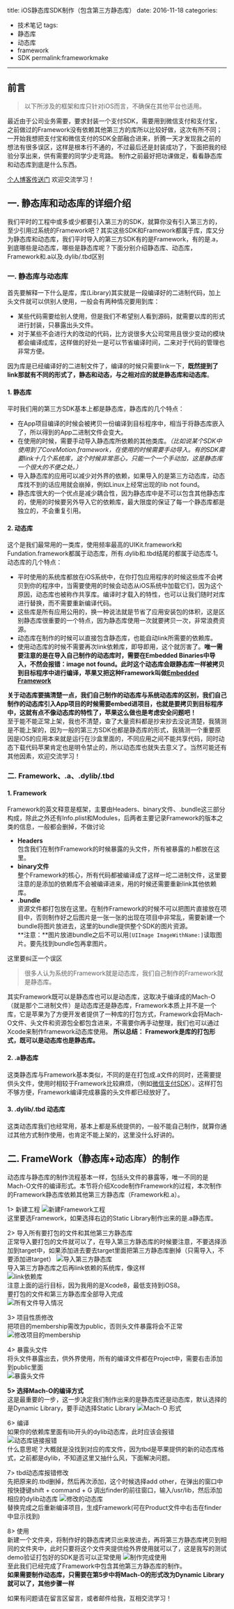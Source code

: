 title: iOS静态库SDK制作（包含第三方静态库）
date: 2016-11-18
categories:
- 技术笔记
tags:
- 静态库
- 动态库
- framework
- SDK
permalink:frameworkmake    

---

##		前言  
>	以下所涉及的框架和库只针对iOS而言，不确保在其他平台也适用。

最近由于公司业务需要，要求封装一个支付SDK，需要用到微信支付和支付宝，之前做过的Framework没有依赖其他第三方的库所以比较好做，这次有所不同；一开始我想把支付宝和微信支付的SDK全部融合进来，折腾一天才发现我之前的想法有很多误区，这样是根本行不通的，不过最后还是封装成功了，下面把我的经验分享出来，供有需要的同学少走弯路。 制作之前最好把功课做足，看看静态库和动态库到底是什么东西。   
<!-- more -->
[个人博客传送门](http://www.gaoshilei.com)   欢迎交流学习！
##		一.	静态库和动态库的详细介绍  
我们平时的工程中或多或少都要引入第三方的SDK，就算你没有引入第三方的，至少引用过系统的Framework吧？其实这些SDK和Framework都属于库，库又分为静态库和动态库，我们平时导入的第三方SDK有的是Framework，有的是.a，到底哪些是动态库，哪些是静态库呢？下面分别介绍静态库、动态库，Framework和.a以及.dylib/.tbd区别  	
###	一.	静态库与动态库
首先要解释一下什么是库，库(Library)其实就是一段编译好的二进制代码，加上头文件就可以供别人使用，一般会有两种情况要用到库：  

- 某些代码需要给别人使用，但是我们不希望别人看到源码，就需要以库的形式进行封装，只暴露出头文件。  
- 对于某些不会进行大的改动的代码，比方说很多大公司常用且很少变动的模块都会编译成库，这样做的好处一是可以节省编译时间，二来对于代码的管理也非常方便。  

因为库是已经编译好的二进制文件了，编译的时候只需要link一下，**既然提到了link那就有不同的形式了，静态和动态，与之相对应的就是静态库和动态库**。   

####	1. 静态库
平时我们用的第三方SDK基本上都是静态库，静态库的几个特点：  

-	在App项目编译的时候会被拷贝一份编译到目标程序中，相当于将静态库嵌入了，所以得到的App二进制文件会变大。
- 在使用的时候，需要手动导入静态库所依赖的其他类库。*（比如说某个SDK中使用到了CoreMotion.framework，在使用的时候需要手动导入。有的SDK需要link十几个系统库，这个时候非常恶心，只能一个一个手动加，这是静态库一个很大的不便之处。）* 
- 导入静态库的应用可以减少对外界的依赖，如果导入的是第三方动态库，动态库找不到的话应用就会崩掉，例如Linux上经常出现的lib not found。
- 静态库很大的一个优点是减少耦合性，因为静态库中是不可以包含其他静态库的，使用的时候要另外导入它的依赖库，最大限度的保证了每一个静态库都是独立的，不会重复引用。

####	2.	动态库  
这个是我们最常用的一类库，使用频率最高的UIKit.framework和Fundation.framework都属于动态库，所有.dylib和.tbd结尾的都属于动态库·1。动态库的几个特点：  

-	平时使用的系统库都放在iOS系统中，在你打包应用程序的时候这些库不会拷贝到你的程序中，当需要使用的时候会动态从iOS系统中加载它们，因为这个原因，动态库也被称作共享库。编译时才载入的特性，也可以让我们随时对库进行替换，而不需要重新编译代码。
- 	这些库是所有应用公用的，换一种说法就是节省了应用安装包的体积，这是区别静态库很重要的一个特点，因为静态库使用一次就要拷贝一次，非常浪费资源。  
-  动态库在制作的时候可以直接包含静态库，也能自动link所需要的依赖库。
-  使用动态库的时候不需要再次link依赖库，即导即用，这个就厉害了。**唯一需要注意的是在导入自己制作的动态库时，需要在Embedded Binaries中导入，不然会报错：image not found。此时这个动态库会跟静态库一样被拷贝到目标程序中进行编译，苹果又把这种Framework叫做[Embedded Framework](https://developer.apple.com/library/content/documentation/General/Conceptual/ExtensibilityPG/ExtensionScenarios.html)**  

**关于动态库要搞清楚一点，我们自己制作的动态库与系统动态库的区别，我们自己制作的动态库引入App项目的时候需要embed进项目，也就是要拷贝到目标程序中，这就有点不像动态库的特性了，苹果这么做也是考虑安全问题吧！**  
至于能不能正常上架，我也不清楚，查了大量资料都是抄来抄去没说清楚，我猜测是不能上架的，因为一般的第三方SDK也都是静态库的形式，我猜测一个重要原因是iOS的应用本来就是运行在沙盒里面的，不同应用之间不能共享代码，同时动态下载代码苹果肯定也是明令禁止的，所以动态库也就失去意义了。当然可能还有其他因素，欢迎交流学习！

###	二.	Framework、.a、.dylib/.tbd
####	1.	Framework  
Framework的英文释意是框架，主要由Headers、binary文件、.bundle这三部分构成，除此之外还有Info.plist和Modules，后两者主要记录Framework的版本之类的信息，一般都会删掉，不做讨论  

-	**Headers**  
包含我们在制作Framework的时候暴露的头文件，所有被暴露的.h都放在这里。
-	**binary文件**  
整个Framework的核心，所有代码都被编译成了这样一坨二进制文件，这里要注意的是添加的依赖库不会被编译进来，用的时候还需要重新link其他依赖库。  
-	**.bundle**   
资源文件都打包放在这里。在制作Framework的时候不可以把图片直接放在项目中，否则制作好之后图片是一张一张的出现在项目中非常乱，需要新建一个bundle将图片放进去，这里的bundle提供整个SDK的图片资源。  
**注意：**图片放进bundle之后不可以用`[UIImage ImageWithName:]`读取图片。要先找到bundle包再拿图片。  

这里要纠正一个误区
>	很多人认为系统的Framework就是动态库，我们自己制作的Framework就是静态库。  

其实Framework既可以是静态库也可以是动态库，这取决于编译成的Mach-O（就是那个二进制文件）是动态库还是静态库，Framework本质上并不是一个库，它是苹果为了方便开发者提供了一种库的打包方式，Framework会将Mach-O文件、头文件和资源包全都包含进来，不需要你再手动整理，我们也可以通过Xcode来制作framework动态库使用。
**所以总结： Framework是库的打包形式，既可以是动态库也是静态库。**

####	2.	.a静态库
这类静态库与Framework基本类似，不同的是在打包成.a文件的同时，还需要提供头文件，使用时相较于Framework比较麻烦，（例如[微信支付SDK](https://open.weixin.qq.com/cgi-bin/showdocument?action=dir_list&t=resource/res_list&verify=1&id=open1419319164&token=&lang=zh_CN)）。这样打包不够方便，Framework编译完成暴露的头文件都已经放好了。  

####	3.	.dylib/.tbd 动态库 
这类动态库我们也经常用，基本上都是系统提供的，一般不能自己制作，就算你通过其他方式制作使用，也肯定不能上架的，这里没什么好讲的。 

##		二.	FrameWork（静态库+动态库）的制作
动态库与静态库的制作流程基本一样，包括头文件的暴露等，唯一不同的是Mach-O文件的编译形式。本节将介绍Xcode制作Framework的过程，本次制作的Framework静态库依赖其他第三方静态库（Framework和.a）。

1>	新建工程
![新建Framework工程](http://oeat6c2zg.bkt.clouddn.com/%E9%9D%99%E6%80%81%E5%BA%93%E5%8A%A8%E6%80%81%E5%BA%93%E5%88%B6%E4%BD%9C-%E6%96%B0%E5%BB%BA%E5%B7%A5%E7%A8%8B.png)  
这里要选Framework，如果选择右边的Static Library制作出来的是.a静态库。

2>	导入所有要打包的文件和其他第三方静态库  
正常导入要打包的文件就可以了，在导入第三方静态库的时候要注意，不要选择添加到target中，如果添加进去要去target里面把第三方静态库删掉（只需导入，不要添加进target）
![导入第三方静态库](http://oeat6c2zg.bkt.clouddn.com/%E9%9D%99%E6%80%81%E5%BA%93%E5%8A%A8%E6%80%81%E5%BA%93%E5%88%B6%E4%BD%9C-%E5%AF%BC%E5%85%A5%E7%AC%AC%E4%B8%89%E6%96%B9%E9%9D%99%E6%80%81%E5%BA%93.png)  
导入第三方静态库之后再link依赖的系统库，像这样  
![link依赖库](http://oeat6c2zg.bkt.clouddn.com/%E9%9D%99%E6%80%81%E5%BA%93%E5%8A%A8%E6%80%81%E5%BA%93%E5%88%B6%E4%BD%9C-%E5%AF%BC%E5%85%A5%E4%BE%9D%E8%B5%96%E5%BA%93.png)  
注意上面的运行目标，因为我用的是Xcode8，最低支持到iOS8。  
要打包的文件和第三方静态库全部导入完成    
![所有文件导入情况](http://oeat6c2zg.bkt.clouddn.com/%E9%9D%99%E6%80%81%E5%BA%93%E5%8A%A8%E6%80%81%E5%BA%93%E5%88%B6%E4%BD%9C-%E9%A1%B9%E7%9B%AE%E6%96%87%E4%BB%B6%E5%AF%BC%E5%85%A5%E6%83%85%E5%86%B5.png)   

3>	项目性质修改  
把项目的membership需改为public，否则头文件暴露将会不正常  
![修改项目的membership](http://oeat6c2zg.bkt.clouddn.com/%E9%9D%99%E6%80%81%E5%BA%93%E5%8A%A8%E6%80%81%E5%BA%93%E5%88%B6%E4%BD%9C-%E5%B7%A5%E7%A8%8B%E6%80%A7%E8%B4%A8.png)  

4>	暴露头文件  
将头文件暴露出去，供外界使用，所有的编译文件都在Project中，需要右击添加到public里面  
![暴露头文件](http://oeat6c2zg.bkt.clouddn.com/%E9%9D%99%E6%80%81%E5%BA%93%E5%8A%A8%E6%80%81%E5%BA%93%E5%88%B6%E4%BD%9C-%E6%9A%B4%E9%9C%B2%E5%A4%B4%E6%96%87%E4%BB%B6.png)  

**5>	选择Mach-O的编译方式**  
这是最重要的一步，这一步决定我们制作出来的是静态库还是动态库，默认选择的是Dynamic Library，要手动选择Static Library
![Mach-O 形式](http://oeat6c2zg.bkt.clouddn.com/%E9%9D%99%E6%80%81%E5%BA%93%E5%8A%A8%E6%80%81%E5%BA%93%E5%88%B6%E4%BD%9C-%E9%80%89%E6%8B%A9%E7%BC%96%E8%AF%91%E6%96%B9%E5%BC%8F.png)

6>	编译  
如果你的依赖库里面有lib开头的dylib动态库，此时应该会报错  
![动态库链接报错](http://oeat6c2zg.bkt.clouddn.com/%E9%9D%99%E6%80%81%E5%BA%93%E5%8A%A8%E6%80%81%E5%BA%93%E5%88%B6%E4%BD%9C-%E7%B3%BB%E7%BB%9F%E5%8A%A8%E6%80%81%E5%BA%93%E6%8A%A5%E9%94%99.png)  
什么意思呢？大概就是没找到对应的库文件，因为tbd是苹果提供的新的动态库格式，之前都是dylib，不知道这里又抽什么风，下面解决问题。  

7>	tbd动态库报错修改  
先把原来的.tbd删掉，然后再次添加，这个时候选择add other，在弹出的窗口中按快捷键shift + command + G 调出finder的前往窗口，输入/usr/lib，然后添加相应的dylib动态库 
![修改的动态库](http://oeat6c2zg.bkt.clouddn.com/%E9%9D%99%E6%80%81%E5%BA%93%E5%8A%A8%E6%80%81%E5%BA%93%E5%88%B6%E4%BD%9C-%E6%9B%BF%E6%8D%A2%E4%BE%9D%E8%B5%96%E5%BA%93.png)  
替换完成之后重新编译项目，生成Framework(可在Product文件中右击在finder中显示找到)  

8>	使用  
新建一个文件夹，将制作好的静态库拷贝出来放进去，再将第三方静态库拷贝到相同的文件夹中，此时只要将这个文件夹提供给外界使用就可以了，这是我写的测试demo验证打包好的SDK是否可以正常使用 
![制作完成使用](http://oeat6c2zg.bkt.clouddn.com/%E9%9D%99%E6%80%81%E5%BA%93%E5%8A%A8%E6%80%81%E5%BA%93%E5%88%B6%E4%BD%9C-%E5%88%B6%E4%BD%9C%E5%AE%8C%E6%88%90%E4%BD%BF%E7%94%A8.png)  
至此我们已经完成了Framework中包含其他第三方静态库的制作。  
**如果需要制作动态库，只需要在第5步中将Mach-O的形式改为Dynamic Library就可以了，其他步骤一样**   
 
如果有问题请在留言区留言，或者邮件给我，互相交流学习！  
